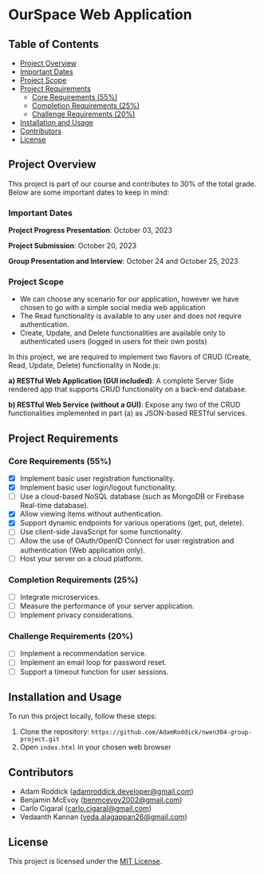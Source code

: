 # OurSpace Web Application

## Table of Contents

- [Project Overview](#project-overview)
- [Important Dates](#important-dates)
- [Project Scope](#project-scope)
- [Project Requirements](#project-requirements)
  - [Core Requirements (55%)](#core-requirements-55)
  - [Completion Requirements (25%)](#completion-requirements-25)
  - [Challenge Requirements (20%)](#challenge-requirements-20)
- [Installation and Usage](#installation-and-usage)
- [Contributors](#contributors)
- [License](#license)

## Project Overview

This project is part of our course and contributes to 30% of the total grade. Below are some important dates to keep in mind:

### Important Dates

**Project Progress Presentation**: October 03, 2023

**Project Submission**: October 20, 2023

**Group Presentation and Interview**: October 24 and October 25, 2023

### Project Scope

- We can choose any scenario for our application, however we have chosen to go with a simple social media web application
- The Read functionality is available to any user and does not require authentication.
- Create, Update, and Delete functionalities are available only to authenticated users (logged in users for their own posts)

In this project, we are required to implement two flavors of CRUD (Create, Read, Update, Delete) functionality in Node.js:

**a) RESTful Web Application (GUI included)**: A complete Server Side rendered app that supports CRUD functionality on a back-end database.

**b) RESTful Web Service (without a GUI)**: Expose any two of the CRUD functionalities implemented in part (a) as JSON-based RESTful services.

## Project Requirements

### Core Requirements (55%)

- [x] Implement basic user registration functionality.
- [x] Implement basic user login/logout functionality.
- [ ] Use a cloud-based NoSQL database (such as MongoDB or Firebase Real-time database).
- [x] Allow viewing items without authentication.
- [x] Support dynamic endpoints for various operations (get, put, delete).
- [ ] Use client-side JavaScript for some functionality.
- [ ] Allow the use of OAuth/OpenID Connect for user registration and authentication (Web application only).
- [ ] Host your server on a cloud platform.

### Completion Requirements (25%)

- [ ] Integrate microservices.
- [ ] Measure the performance of your server application.
- [ ] Implement privacy considerations.

### Challenge Requirements (20%)

- [ ] Implement a recommendation service.
- [ ] Implement an email loop for password reset.
- [ ] Support a timeout function for user sessions.

## Installation and Usage

To run this project locally, follow these steps:

1. Clone the repository: `https://github.com/AdamRoddick/nwen304-group-project.git`
2. Open `index.html` in your chosen web browser

## Contributors

- Adam Roddick (adamroddick.developer@gmail.com)
- Benjamin McEvoy (benmcevoy2002@gmail.com)
- Carlo Cigaral (carlo.cigaral@gmail.com)
- Vedaanth Kannan (veda.alagappan26@gmail.com)

## License

This project is licensed under the [MIT License](LICENSE.md).
